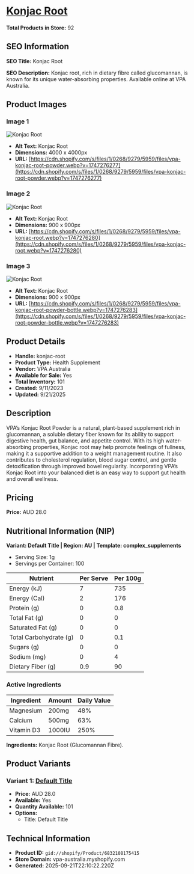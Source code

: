 # [Konjac Root](https://vpa-australia.myshopify.com/products/konjac-root)

**Total Products in Store:** 92

## SEO Information

**SEO Title:** Konjac Root

**SEO Description:** Konjac root, rich in dietary fibre called glucomannan, is known for its unique water-absorbing properties. Available online at VPA Australia.

## Product Images

### Image 1
![Konjac Root](https://cdn.shopify.com/s/files/1/0268/9279/5959/files/vpa-konjac-root-powder.webp?v=1747276277)

- **Alt Text:** Konjac Root
- **Dimensions:** 4000 x 4000px
- **URL:** [https://cdn.shopify.com/s/files/1/0268/9279/5959/files/vpa-konjac-root-powder.webp?v=1747276277](https://cdn.shopify.com/s/files/1/0268/9279/5959/files/vpa-konjac-root-powder.webp?v=1747276277)

### Image 2
![Konjac Root](https://cdn.shopify.com/s/files/1/0268/9279/5959/files/vpa-konjac-root.webp?v=1747276280)

- **Alt Text:** Konjac Root
- **Dimensions:** 900 x 900px
- **URL:** [https://cdn.shopify.com/s/files/1/0268/9279/5959/files/vpa-konjac-root.webp?v=1747276280](https://cdn.shopify.com/s/files/1/0268/9279/5959/files/vpa-konjac-root.webp?v=1747276280)

### Image 3
![Konjac Root](https://cdn.shopify.com/s/files/1/0268/9279/5959/files/vpa-konjac-root-powder-bottle.webp?v=1747276283)

- **Alt Text:** Konjac Root
- **Dimensions:** 900 x 900px
- **URL:** [https://cdn.shopify.com/s/files/1/0268/9279/5959/files/vpa-konjac-root-powder-bottle.webp?v=1747276283](https://cdn.shopify.com/s/files/1/0268/9279/5959/files/vpa-konjac-root-powder-bottle.webp?v=1747276283)

## Product Details

- **Handle:** konjac-root
- **Product Type:** Health Supplement
- **Vendor:** VPA Australia
- **Available for Sale:** Yes
- **Total Inventory:** 101
- **Created:** 9/11/2023
- **Updated:** 9/21/2025

## Description

VPA’s Konjac Root Powder is a natural, plant-based supplement rich in glucomannan, a soluble dietary fiber known for its ability to support digestive health, gut balance, and appetite control. With its high water-absorbing properties, Konjac root may help promote feelings of fullness, making it a supportive addition to a weight management routine. It also contributes to cholesterol regulation, blood sugar control, and gentle detoxification through improved bowel regularity. Incorporating VPA’s Konjac Root into your balanced diet is an easy way to support gut health and overall wellness.

## Pricing

**Price:** AUD 28.0

## Nutritional Information (NIP)

**Variant: Default Title | Region: AU | Template: complex_supplements**

- Serving Size: 1g
- Servings per Container: 100

| Nutrient | Per Serve | Per 100g |
|----------|-----------|----------|
| Energy (kJ) | 7 | 735 |
| Energy (Cal) | 2 | 176 |
| Protein (g) | 0 | 0.8 |
| Total Fat (g) | 0 | 0 |
| Saturated Fat (g) | 0 | 0 |
| Total Carbohydrate (g) | 0 | 0.1 |
| Sugars (g) | 0 | 0 |
| Sodium (mg) | 0 | 4 |
| Dietary Fiber (g) | 0.9 | 90 |

### Active Ingredients

| Ingredient | Amount | Daily Value |
|------------|--------|-------------|
| Magnesium | 200mg | 48% |
| Calcium | 500mg | 63% |
| Vitamin D3 | 1000IU | 250% |

**Ingredients:** Konjac Root (Glucomannan Fibre).

## Product Variants

### Variant 1: [Default Title](https://vpa-australia.myshopify.com/products/konjac-root)

- **Price:** AUD 28.0
- **Available:** Yes
- **Quantity Available:** 101
- **Options:**
  - Title: Default Title

## Technical Information

- **Product ID:** `gid://shopify/Product/6832108175415`
- **Store Domain:** vpa-australia.myshopify.com
- **Generated:** 2025-09-21T22:10:22.220Z

